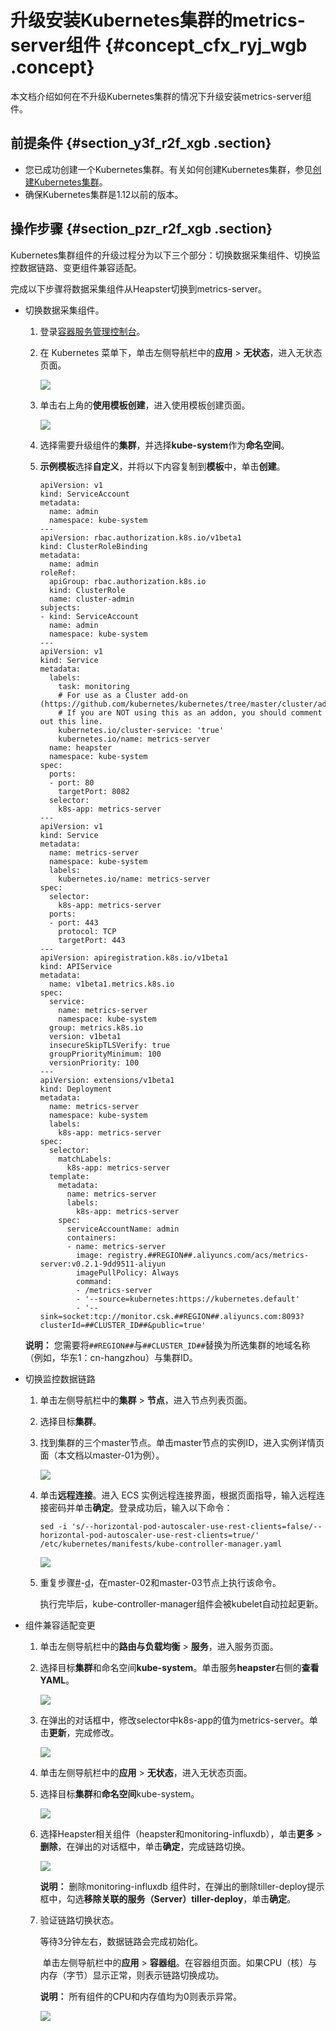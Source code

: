 # 升级安装Kubernetes集群的metrics-server组件 {#concept_cfx_ryj_wgb .concept}

本文档介绍如何在不升级Kubernetes集群的情况下升级安装metrics-server组件。

## 前提条件 {#section_y3f_r2f_xgb .section}

-   您已成功创建一个Kubernetes集群。有关如何创建Kubernetes集群，参见[创建Kubernetes集群](intl.zh-CN/用户指南/Kubernetes集群/集群管理/创建Kubernetes集群.md#)。
-   确保Kubernetes集群是1.12以前的版本。

## 操作步骤 {#section_pzr_r2f_xgb .section}

Kubernetes集群组件的升级过程分为以下三个部分：切换数据采集组件、切换监控数据链路、变更组件兼容适配。

完成以下步骤将数据采集组件从Heapster切换到metrics-server。

-   切换数据采集组件。

    1.  登录[容器服务管理控制台](https://cs.console.aliyun.com)。
    2.  在 Kubernetes 菜单下，单击左侧导航栏中的**应用** \> **无状态**，进入无状态页面。

        ![](http://static-aliyun-doc.oss-cn-hangzhou.aliyuncs.com/assets/img/129974/155126897239478_zh-CN.png)

    3.  单击右上角的**使用模板创建**，进入使用模板创建页面。

        ![](http://static-aliyun-doc.oss-cn-hangzhou.aliyuncs.com/assets/img/129974/155126897239496_zh-CN.png)

    4.  选择需要升级组件的**集群**，并选择**kube-system**作为**命名空间**。
    5.  **示例模板**选择**自定义**，并将以下内容复制到**模板**中，单击**创建**。

        ```
        apiVersion: v1
        kind: ServiceAccount
        metadata:
          name: admin
          namespace: kube-system
        ---
        apiVersion: rbac.authorization.k8s.io/v1beta1
        kind: ClusterRoleBinding
        metadata:
          name: admin
        roleRef:
          apiGroup: rbac.authorization.k8s.io
          kind: ClusterRole
          name: cluster-admin
        subjects:
        - kind: ServiceAccount
          name: admin
          namespace: kube-system
        ---
        apiVersion: v1
        kind: Service
        metadata:
          labels:
            task: monitoring
            # For use as a Cluster add-on (https://github.com/kubernetes/kubernetes/tree/master/cluster/addons)
            # If you are NOT using this as an addon, you should comment out this line.
            kubernetes.io/cluster-service: 'true'
            kubernetes.io/name: metrics-server
          name: heapster
          namespace: kube-system
        spec:
          ports:
          - port: 80
            targetPort: 8082
          selector:
            k8s-app: metrics-server
        ---
        apiVersion: v1
        kind: Service
        metadata:
          name: metrics-server
          namespace: kube-system
          labels:
            kubernetes.io/name: metrics-server
        spec:
          selector:
            k8s-app: metrics-server
          ports:
          - port: 443
            protocol: TCP
            targetPort: 443
        ---
        apiVersion: apiregistration.k8s.io/v1beta1
        kind: APIService
        metadata:
          name: v1beta1.metrics.k8s.io
        spec:
          service:
            name: metrics-server
            namespace: kube-system
          group: metrics.k8s.io
          version: v1beta1
          insecureSkipTLSVerify: true
          groupPriorityMinimum: 100
          versionPriority: 100
        ---
        apiVersion: extensions/v1beta1
        kind: Deployment
        metadata:
          name: metrics-server
          namespace: kube-system
          labels:
            k8s-app: metrics-server
        spec:
          selector:
            matchLabels:
              k8s-app: metrics-server
          template:
            metadata:
              name: metrics-server
              labels:
                k8s-app: metrics-server
            spec:
              serviceAccountName: admin
              containers:
              - name: metrics-server
                image: registry.##REGION##.aliyuncs.com/acs/metrics-server:v0.2.1-9dd9511-aliyun
                imagePullPolicy: Always
                command:
                - /metrics-server
                - '--source=kubernetes:https://kubernetes.default'
                - '--sink=socket:tcp://monitor.csk.##REGION##.aliyuncs.com:8093?clusterId=##CLUSTER_ID##&public=true'
        ```

    **说明：** 您需要将`##REGION##`与`##CLUSTER_ID##`替换为所选集群的地域名称（例如，华东1：cn-hangzhou）与集群ID。

-   切换监控数据链路
    1.  单击左侧导航栏中的**集群** \> **节点**，进入节点列表页面。
    2.  选择目标**集群**。
    3.  找到集群的三个master节点。单击master节点的实例ID，进入实例详情页面（本文档以master-01为例）。

        ![](http://static-aliyun-doc.oss-cn-hangzhou.aliyuncs.com/assets/img/129974/155126897239497_zh-CN.png)

    4.  单击**远程连接**。进入 ECS 实例远程连接界面，根据页面指导，输入远程连接密码并单击**确定**。登录成功后，输入以下命令：

        ```
        sed -i 's/--horizontal-pod-autoscaler-use-rest-clients=false/--horizontal-pod-autoscaler-use-rest-clients=true/' /etc/kubernetes/manifests/kube-controller-manager.yaml
        
        ```

        ![](http://static-aliyun-doc.oss-cn-hangzhou.aliyuncs.com/assets/img/129974/155126897239498_zh-CN.png)

    5.  重复步骤[\#](#)-[d](#)，在master-02和master-03节点上执行该命令。

        执行完毕后，kube-controller-manager组件会被kubelet自动拉起更新。

-   组件兼容适配变更
    1.  单击左侧导航栏中的**路由与负载均衡** \> **服务**，进入服务页面。 
    2.  选择目标**集群**和命名空间**kube-system**。单击服务**heapster**右侧的**查看YAML**。

        ![](http://static-aliyun-doc.oss-cn-hangzhou.aliyuncs.com/assets/img/129974/155126897239499_zh-CN.png)

    3.  在弹出的对话框中，修改selector中k8s-app的值为metrics-server。单击**更新**，完成修改。

        ![](http://static-aliyun-doc.oss-cn-hangzhou.aliyuncs.com/assets/img/129974/155126897239500_zh-CN.png)

    4.  单击左侧导航栏中的**应用** \> **无状态**，进入无状态页面。
    5.  选择目标**集群**和**命名空间**kube-system。

        ![](http://static-aliyun-doc.oss-cn-hangzhou.aliyuncs.com/assets/img/129974/155126897239506_zh-CN.png)

    6.  选择Heapster相关组件（heapster和monitoring-influxdb），单击**更多** \> **删除**，在弹出的对话框中，单击**确定**，完成链路切换。

        ![](http://static-aliyun-doc.oss-cn-hangzhou.aliyuncs.com/assets/img/129974/155126897239501_zh-CN.png)

        **说明：** 删除monitoring-influxdb 组件时，在弹出的删除tiller-deploy提示框中，勾选**移除关联的服务（Server）tiller-deploy**，单击**确定**。

    7.  验证链路切换状态。

        等待3分钟左右，数据链路会完成初始化。

         单击左侧导航栏中的**应用** \> **容器组**。在容器组页面。如果CPU（核）与内存（字节）显示正常，则表示链路切换成功。

        **说明：** 所有组件的CPU和内存值均为0则表示异常。

        ![](http://static-aliyun-doc.oss-cn-hangzhou.aliyuncs.com/assets/img/129974/155126897239502_zh-CN.png)


